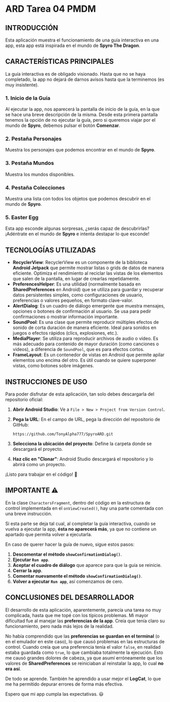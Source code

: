 # ARD Tarea 04 PMDM

## INTRODUCCIÓN

Esta aplicación muestra el funcionamiento de una guía interactiva en una app, esta app está inspirada en el mundo de **Spyro The Dragon**.

## CARACTERÍSTICAS PRINCIPALES

La guía interactiva es de obligado visionado. Hasta que no se haya completado, la app no dejará de darnos avisos hasta que la terminemos (es muy insistente).

### 1. Inicio de la Guía
Al ejecutar la app, nos aparecerá la pantalla de inicio de la guía, en la que se hace una breve descripción de la misma. Desde esta primera pantalla tenemos la opción de no ejecutar la guía, pero si queremos viajar por el mundo de **Spyro**, debemos pulsar el botón **Comenzar**.

### 2. Pestaña Personajes
Muestra los personajes que podemos encontrar en el mundo de **Spyro**.

### 3. Pestaña Mundos
Muestra los mundos disponibles.

### 4. Pestaña Colecciones
Muestra una lista con todos los objetos que podemos descubrir en el mundo de **Spyro**.

### 5. Easter Egg
Esta app esconde algunas sorpresas, ¿serás capaz de descubrirlas? ¡Adéntrate en el mundo de **Spyro** e intenta destapar lo que esconde!

## TECNOLOGÍAS UTILIZADAS

- **RecyclerView**: RecyclerView es un componente de la biblioteca **Android Jetpack** que permite mostrar listas o grids de datos de manera eficiente. Optimiza el rendimiento al reciclar las vistas de los elementos que salen de la pantalla, en lugar de crearlas repetidamente.
- **PreferencesHelper**: Es una utilidad (normalmente basada en **SharedPreferences** en Android) que se utiliza para guardar y recuperar datos persistentes simples, como configuraciones de usuario, preferencias o valores pequeños, en formato clave-valor.
- **AlertDialog**: Es un cuadro de diálogo emergente que muestra mensajes, opciones o botones de confirmación al usuario. Se usa para pedir confirmaciones o mostrar información importante.
- **SoundPool**: Es una clase que permite reproducir múltiples efectos de sonido de corta duración de manera eficiente. Ideal para sonidos en juegos o efectos rápidos (clics, explosiones, etc.).
- **MediaPlayer**: Se utiliza para reproducir archivos de audio o vídeo. Es más adecuado para contenido de mayor duración (como canciones o videos), a diferencia de `SoundPool`, que es para efectos cortos.
- **FrameLayout**: Es un contenedor de vistas en Android que permite apilar elementos uno encima del otro. Es útil cuando se quiere superponer vistas, como botones sobre imágenes.

## INSTRUCCIONES DE USO

Para poder disfrutar de esta aplicación, tan solo debes descargarla del repositorio oficial:

1. **Abrir Android Studio**: Ve a `File > New > Project from Version Control`.
2. **Pega la URL**: En el campo de URL, pega la dirección del repositorio de GitHub:
   
   ```
   https://github.com/TonyAlpha777/SpyroARD.git
   ```
3. **Selecciona la ubicación del proyecto**: Define la carpeta donde se descargará el proyecto.
4. **Haz clic en "Clonar"**: Android Studio descargará el repositorio y lo abrirá como un proyecto.

¡Listo para trabajar en el código! 🚀

## IMPORTANTE ⚠️

En la clase `CharactersFragment`, dentro del código en la estructura de control implementada en el `onViewCreated()`, hay una parte comentada con una breve instrucción. 

Si esta parte se deja tal cual, al completar la guía interactiva, cuando se vuelva a ejecutar la app, **ésta no aparecerá más**, ya que no contiene un apartado que permita volver a ejecutarla. 

En caso de querer hacer la guía de nuevo, sigue estos pasos:

1. **Descomentar el método `showConfirmationDialog()`**.
2. **Ejecutar `Run app`**.
3. **Aceptar el cuadro de diálogo** que aparece para que la guía se reinicie.
4. **Cerrar la app**.
5. **Comentar nuevamente el método `showConfirmationDialog()`**.
6. **Volver a ejecutar `Run app`**, así comenzamos de cero.

## CONCLUSIONES DEL DESARROLLADOR

El desarrollo de esta aplicación, aparentemente, parecía una tarea no muy complicada, hasta que me topé con los típicos problemas. Mi mayor dificultad fue al manejar las **preferencias de la app**. Creía que tenía claro su funcionamiento, pero nada más lejos de la realidad.

No había comprendido que las **preferencias se guardan en el terminal** (o en el emulador en este caso), lo que causó problemas en las estructuras de control. Cuando creía que una preferencia tenía el valor `false`, en realidad estaba guardada como `true`, lo que cambiaba totalmente la ejecución. Esto me causó grandes dolores de cabeza, ya que asumí erróneamente que los valores de **SharedPreferences** se reiniciaban al reinstalar la app, lo cual **no era así**.

De todo se aprende. También he aprendido a usar mejor el **LogCat**, lo que me ha permitido depurar errores de forma más efectiva.

Espero que mi app cumpla las expectativas. 😃


